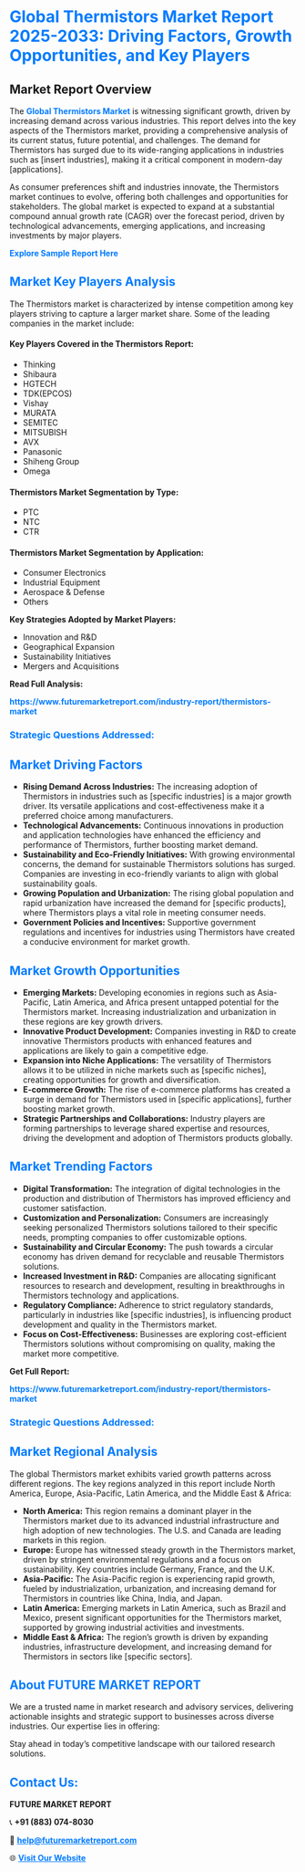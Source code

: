 <h1 style="color: #007BFF;">Global Thermistors Market Report 2025-2033: Driving Factors, Growth Opportunities, and Key Players</h1>

<section id="overview">
<h2>Market Report Overview</h2>
<p>The <a href="https://www.futuremarketreport.com/industry-report/thermistors-market" style="color: #007BFF; text-decoration: none;"><strong>Global Thermistors Market</strong></a> is witnessing significant growth, driven by increasing demand across various industries. This report delves into the key aspects of the Thermistors market, providing a comprehensive analysis of its current status, future potential, and challenges. The demand for Thermistors has surged due to its wide-ranging applications in industries such as [insert industries], making it a critical component in modern-day [applications].</p>
<p>As consumer preferences shift and industries innovate, the Thermistors market continues to evolve, offering both challenges and opportunities for stakeholders. The global market is expected to expand at a substantial compound annual growth rate (CAGR) over the forecast period, driven by technological advancements, emerging applications, and increasing investments by major players.</p>
</section>

<section id="overview">
<p><a href="https://www.futuremarketreport.com/request-sample/reportId=26849" style="color: #007BFF; text-decoration: none;"><strong>Explore Sample Report Here</strong></a></p>
</section>

<section id="key-players">
<h2 style="color: #007BFF;">Market Key Players Analysis</h2>
<p>The Thermistors market is characterized by intense competition among key players striving to capture a larger market share. Some of the leading companies in the market include:</p>
<h4>Key Players Covered in the Thermistors Report:</h4>
<ul><li>Thinking</li><li>Shibaura</li><li>HGTECH</li><li>TDK(EPCOS)</li><li>Vishay</li><li>MURATA</li><li>SEMITEC</li><li>MITSUBISH</li><li>AVX</li><li>Panasonic</li><li>Shiheng Group</li><li>Omega</li></ul>
<h4>Thermistors Market Segmentation by Type:</h4>
<ul><li>PTC</li><li>NTC</li><li>CTR</li></ul>

<h4>Thermistors Market Segmentation by Application:</h4>
<ul><li>Consumer Electronics</li><li>Industrial Equipment</li><li>Aerospace &amp; Defense</li><li>Others</li></ul>
<p><strong>Key Strategies Adopted by Market Players:</strong></p>
<ul>
<li>Innovation and R&D</li>
<li>Geographical Expansion</li>
<li>Sustainability Initiatives</li>
<li>Mergers and Acquisitions</li>
</ul>
</section>

<section>
<p><strong>Read Full Analysis: </strong></p><a href="https://www.futuremarketreport.com/industry-report/thermistors-market" style="color: #007BFF; text-decoration: none;"><strong>https://www.futuremarketreport.com/industry-report/thermistors-market</strong></a>
<h3 style="color: #007BFF;">Strategic Questions Addressed:</h3>
</section>

<section id="driving-factors">
<h2 style="color: #007BFF;">Market Driving Factors</h2>
<ul>
<li><strong>Rising Demand Across Industries:</strong> The increasing adoption of Thermistors in industries such as [specific industries] is a major growth driver. Its versatile applications and cost-effectiveness make it a preferred choice among manufacturers.</li>
<li><strong>Technological Advancements:</strong> Continuous innovations in production and application technologies have enhanced the efficiency and performance of Thermistors, further boosting market demand.</li>
<li><strong>Sustainability and Eco-Friendly Initiatives:</strong> With growing environmental concerns, the demand for sustainable Thermistors solutions has surged. Companies are investing in eco-friendly variants to align with global sustainability goals.</li>
<li><strong>Growing Population and Urbanization:</strong> The rising global population and rapid urbanization have increased the demand for [specific products], where Thermistors plays a vital role in meeting consumer needs.</li>
<li><strong>Government Policies and Incentives:</strong> Supportive government regulations and incentives for industries using Thermistors have created a conducive environment for market growth.</li>
</ul>
</section>

<section id="growth-opportunities">
<h2 style="color: #007BFF;">Market Growth Opportunities</h2>
<ul>
<li><strong>Emerging Markets:</strong> Developing economies in regions such as Asia-Pacific, Latin America, and Africa present untapped potential for the Thermistors market. Increasing industrialization and urbanization in these regions are key growth drivers.</li>
<li><strong>Innovative Product Development:</strong> Companies investing in R&D to create innovative Thermistors products with enhanced features and applications are likely to gain a competitive edge.</li>
<li><strong>Expansion into Niche Applications:</strong> The versatility of Thermistors allows it to be utilized in niche markets such as [specific niches], creating opportunities for growth and diversification.</li>
<li><strong>E-commerce Growth:</strong> The rise of e-commerce platforms has created a surge in demand for Thermistors used in [specific applications], further boosting market growth.</li>
<li><strong>Strategic Partnerships and Collaborations:</strong> Industry players are forming partnerships to leverage shared expertise and resources, driving the development and adoption of Thermistors products globally.</li>
</ul>
</section>

<section id="trending-factors">
<h2 style="color: #007BFF;">Market Trending Factors</h2>
<ul>
<li><strong>Digital Transformation:</strong> The integration of digital technologies in the production and distribution of Thermistors has improved efficiency and customer satisfaction.</li>
<li><strong>Customization and Personalization:</strong> Consumers are increasingly seeking personalized Thermistors solutions tailored to their specific needs, prompting companies to offer customizable options.</li>
<li><strong>Sustainability and Circular Economy:</strong> The push towards a circular economy has driven demand for recyclable and reusable Thermistors solutions.</li>
<li><strong>Increased Investment in R&D:</strong> Companies are allocating significant resources to research and development, resulting in breakthroughs in Thermistors technology and applications.</li>
<li><strong>Regulatory Compliance:</strong> Adherence to strict regulatory standards, particularly in industries like [specific industries], is influencing product development and quality in the Thermistors market.</li>
<li><strong>Focus on Cost-Effectiveness:</strong> Businesses are exploring cost-efficient Thermistors solutions without compromising on quality, making the market more competitive.</li>
</ul>
</section>

<section>
<p><strong>Get Full Report: </strong></p><a href="https://www.futuremarketreport.com/industry-report/thermistors-market" style="color: #007BFF; text-decoration: none;"><strong>https://www.futuremarketreport.com/industry-report/thermistors-market</strong></a>
<h3 style="color: #007BFF;">Strategic Questions Addressed:</h3>
</section>


<section id="regional-analysis">
<h2 style="color: #007BFF;">Market Regional Analysis</h2>
<p>The global Thermistors market exhibits varied growth patterns across different regions. The key regions analyzed in this report include North America, Europe, Asia-Pacific, Latin America, and the Middle East & Africa:</p>
<ul>
<li><strong>North America:</strong> This region remains a dominant player in the Thermistors market due to its advanced industrial infrastructure and high adoption of new technologies. The U.S. and Canada are leading markets in this region.</li>
<li><strong>Europe:</strong> Europe has witnessed steady growth in the Thermistors market, driven by stringent environmental regulations and a focus on sustainability. Key countries include Germany, France, and the U.K.</li>
<li><strong>Asia-Pacific:</strong> The Asia-Pacific region is experiencing rapid growth, fueled by industrialization, urbanization, and increasing demand for Thermistors in countries like China, India, and Japan.</li>
<li><strong>Latin America:</strong> Emerging markets in Latin America, such as Brazil and Mexico, present significant opportunities for the Thermistors market, supported by growing industrial activities and investments.</li>
<li><strong>Middle East & Africa:</strong> The region’s growth is driven by expanding industries, infrastructure development, and increasing demand for Thermistors in sectors like [specific sectors].</li>
</ul>
</section>

<footer>
<h2 style="color: #007BFF;">About FUTURE MARKET REPORT</h2>
<p>We are a trusted name in market research and advisory services, delivering actionable insights and strategic support to businesses across diverse industries. Our expertise lies in offering:</p>

<p>Stay ahead in today’s competitive landscape with our tailored research solutions.</p>

<h2 style="color: #007BFF;">Contact Us:</h2>
<p><strong>FUTURE MARKET REPORT</strong></p>
<p>📞 <strong>+91 (883) 074-8030</strong></p>
<p>📧 <strong><a href="mailto:help@futuremarketreport.com" style="color: #007BFF;">help@futuremarketreport.com</a></strong></p>
<p>🌐 <strong><a href="https://www.futuremarketreport.com/" style="color: #007BFF;">Visit Our Website</a></strong></p>
</footer>